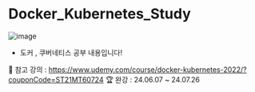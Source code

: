# Docker_Kubernetes_Study

![image](https://github.com/min731/Docker_Kubernetes_Study/assets/115389344/b86b7d1c-53df-4abc-8eec-92534d6a69a6)

* 도커 , 쿠버네티스 공부 내용입니다!

📒 참고 강의 : https://www.udemy.com/course/docker-kubernetes-2022/?couponCode=ST21MT60724 
🏆 완강 : 24.06.07 ~ 24.07.26
